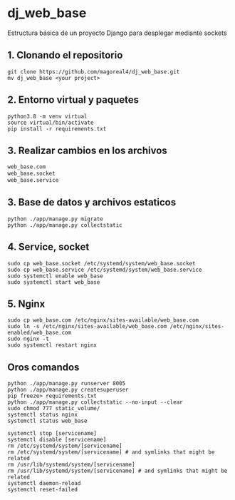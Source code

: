 # dj_web_base

Estructura básica de un proyecto Django para desplegar mediante sockets

## 1. Clonando el repositorio

```$
git clone https://github.com/magoreal4/dj_web_base.git
mv dj_web_base <your project>
```
## 2. Entorno virtual y paquetes

```$
python3.8 -m venv virtual
source virtual/bin/activate
pip install -r requirements.txt
```
## 3. Realizar cambios en los archivos

```txt
web_base.com
web_base.socket
web_base.service
```
## 3. Base de datos y archivos estaticos

```$
python ./app/manage.py migrate
python ./app/manage.py collectstatic
```

## 4. Service, socket 

```$
sudo cp web_base.socket /etc/systemd/system/web_base.socket
sudo cp web_base.service /etc/systemd/system/web_base.service
sudo systemctl enable web_base
sudo systemctl start web_base
```

## 5. Nginx

```$
sudo cp web_base.com /etc/nginx/sites-available/web_base.com
sudo ln -s /etc/nginx/sites-available/web_base.com /etc/nginx/sites-enabled/web_base.com
sudo nginx -t
sudo systemctl restart nginx
```

## Oros comandos

```$
python ./app/manage.py runserver 8005
python ./app/manage.py createsuperuser
pip freeze> requirements.txt
python ./app/manage.py collectstatic --no-input --clear
sudo chmod 777 static_volume/
systemctl status nginx
systemctl status web_base

systemctl stop [servicename]
systemctl disable [servicename]
rm /etc/systemd/system/[servicename]
rm /etc/systemd/system/[servicename] # and symlinks that might be related
rm /usr/lib/systemd/system/[servicename] 
rm /usr/lib/systemd/system/[servicename] # and symlinks that might be related
systemctl daemon-reload
systemctl reset-failed
```
